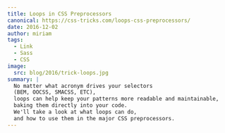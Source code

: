 ```yaml
---
title: Loops in CSS Preprocessors
canonical: https://css-tricks.com/loops-css-preprocessors/
date: 2016-12-02
author: miriam
tags:
  - Link
  - Sass
  - CSS
image:
  src: blog/2016/trick-loops.jpg
summary: |
  No matter what acronym drives your selectors
  (BEM, OOCSS, SMACSS, ETC),
  loops can help keep your patterns more readable and maintainable,
  baking them directly into your code.
  We'll take a look at what loops can do,
  and how to use them in the major CSS preprocessors.
---
```

